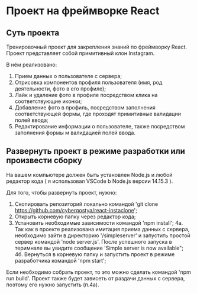 # Проект на фреймворке React

## Суть проекта

Тренировочный проект для закрепления знаний по фреймворку React. Проект представляет собой примитивный клон Instagram.

В нём реализовано:
1. Прием данных о пользователе с сервера;
2. Отрисовка компонентов профиля пользователя (имя, род деятельности, фото в его профиле);
3. Лайк и удаление фото в профиле посредством клика на соответствующие иконки;
4. Добавление фото в профиль, посредством заполнения соответствующей формы, где проходят примитивные валидации полей ввода;
5. Редактирование информации о пользователе, также посредством заполнения формы м валидацией полей ввода.


## Развернуть проект в режиме разработки или произвести сборку

На вашем компьютере должен быть установлен Node.js и любой редактор кода ( я использовал VSCode b Node.js версии 14.15.3 ).

Для того, чтобы развернуть проект, нужно:
1. Скопировать репозиторий локально командой 'git clone https://github.com/cyberqostya/react-instaclone';
2. Открыть корневую папку через редактор кода;
3. Установить необходимые зависимости командой 'npm install';
4а. Так как в проекте реализована имитация приема данных с сервера, необходимо зайти в директорию '/simpleserver' и запустить простой сервер командой 'node server.js'. После успешного запуска в теримнале вы увидите сообщение 'Simple server is now available";
4б. Вернуться в корневую папку и запустить проект в режиме разработчика командой 'npm start';

Если необходимо собрать проект, то это можно сделать командой 'npm run build'. Проект также будет зависеть от раздачи данных с сервера, поэтому его нужно запустить (п.4а).
